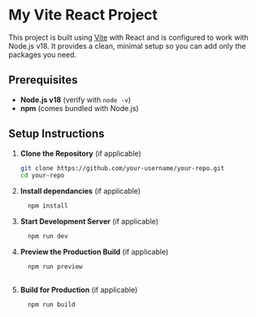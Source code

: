 # My Vite React Project

This project is built using [Vite](https://vitejs.dev/) with React and is configured to work with Node.js v18. It provides a clean, minimal setup so you can add only the packages you need.

## Prerequisites

- **Node.js v18** (verify with `node -v`)
- **npm** (comes bundled with Node.js)

## Setup Instructions

1. **Clone the Repository** (if applicable)
   ```bash
   git clone https://github.com/your-username/your-repo.git
   cd your-repo

2. **Install dependancies** (if applicable)
   ```bash
     npm install

3. **Start Development Server** (if applicable)
   ```bash
     npm run dev

4. **Preview the Production Build** (if applicable)
   ```bash
     npm run preview
     
5. **Build for Production** (if applicable)
   ```bash
     npm run build